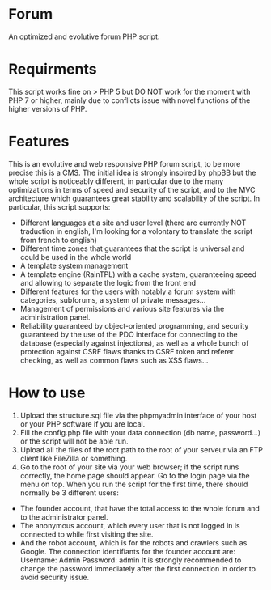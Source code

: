 # Forum
An optimized and evolutive forum PHP script.
# Requirments
This script works fine on > PHP 5 but DO NOT work for the moment with PHP 7 or higher, mainly due to conflicts issue with novel functions of the higher versions of PHP.
# Features
This is an evolutive and web responsive PHP forum script, to be more precise this is a CMS. The initial idea is strongly inspired by phpBB but the whole script is noticeably different, in particular due to the many optimizations in terms of speed and security of the script, and to the MVC architecture which guarantees great stability and scalability of the script.
In particular, this script supports:
* Different languages at a site and user level (there are currently NOT traduction in english, I'm looking for a volontary to translate the script from french to english)
* Different time zones that guarantees that the script is universal and could be used in the whole world
* A template system management
* A template engine (RainTPL) with a cache system, guaranteeing speed and allowing to separate the logic from the front end
* Different features for the users with notably a forum system with categories, subforums, a system of private messages...
* Management of permissions and various site features via the administration panel.
* Reliability guaranteed by object-oriented programming, and security guaranteed by the use of the PDO interface for connecting to the database (especially against injections), as well as a whole bunch of protection against CSRF flaws thanks to CSRF token and referer checking, as well as common flaws such as XSS flaws...
# How to use
1. Upload the structure.sql file via the phpmyadmin interface of your host or your PHP software if you are local.
2. Fill the config.php file with your data connection (db name, password...) or the script will not be able run.
3. Upload all the files of the root path to the root of your serveur via an FTP client like FileZilla or something.
4. Go to the root of your site via your web browser; if the script runs correctly, the home page should appear. Go to the login page via the menu on top.
When you run the script for the first time, there should normally be 3 different users:
* The founder account, that have the total access to the whole forum and to the administrator panel.
* The anonymous account, which every user that is not logged in is connected to while first visiting the site.
* And the robot account, which is for the robots and crawlers such as Google.
The connection identifiants for the founder account are:
Username: Admin
Password: admin
It is strongly recommended to change the password immediately after the first connection in order to avoid security issue.